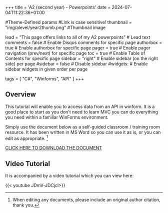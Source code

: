 +++
title = 'A2 (second year) - Powerpoints'
date = 2024-07-04T11:22:36+01:00

#Theme-Defined params
#Link is case sensitive!
thumbnail = "img/alevel/year2thumb.png" #Thumbnail image

lead = "This page offers links to all of my A2 powerpoints" # Lead text
comments = false # Enable Disqus comments for specific page
authorbox = true # Enable authorbox for specific page
pager = true # Enable pager navigation (prev/next) for specific page
toc = true # Enable Table of Contents for specific page
sidebar = "right" # Enable sidebar (on the right side) per page
#sidebar = false # Disable sidebar 
#widgets: # Enable sidebar widgets in given order per page

tags = [ "C#", "Winforms", "API" ]
+++

## Overview

This tutorial will enable you to access data from an API in winform.  It is a good place to start as you don't need to learn MVC you can do everything you need within a familiar WinForms environment.

<!-- #How to quickly get a winforms app up and running-->
Simply use the document below as a self-guided classroom / training room resource.  It has been written in MS Word so you can use it as is, or you can edit  as appropriate. [^*]

[CLICK HERE TO DOWNLOAD THE DOCUMENT](https://drive.google.com/drive/folders/1CIpk2r0EXS-AJHt05GDu_Lv0yC8nXP-T?usp=sharing)

## Video Tutorial

It is accompanied by a video tutorial which you can view here: 
<!-- Took this link from my channel, utter nightmare to find! -->
<!-- https://youtu.be/JDmV-JDCjcI -->  

{{< youtube JDmV-JDCjcI>}}

[^*]: When editing any documents, please include an original author citation, thank you. 

